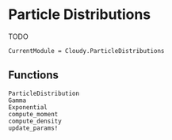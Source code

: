 # Particle Distributions

TODO

```@meta
CurrentModule = Cloudy.ParticleDistributions
```

## Functions

```@docs
ParticleDistribution
Gamma
Exponential
compute_moment
compute_density
update_params!
```
